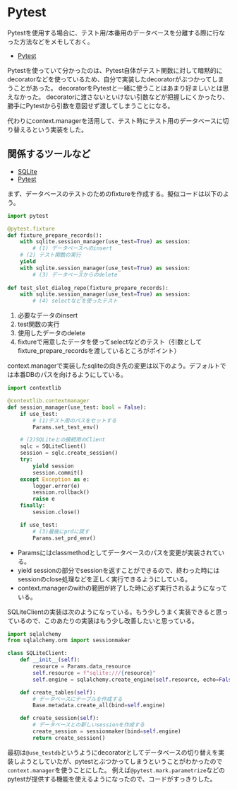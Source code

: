 # Pytest

Pytestを使用する場合に、テスト用/本番用のデータベースを分離する際に行なった方法などをメモしておく。

- [Pytest](https://docs.pytest.org/en/6.2.x/index.html) 

Pytestを使っていて分かったのは、Pytest自体がテスト関数に対して暗黙的にdecoratorなどを使っているため、自分で実装したdecoratorがぶつかってしまうことがあった。
decoratorをPytestと一緒に使うことはあまり好ましいとは思えなかった。
decoratorに渡さないといけない引数などが把握しにくかったり、勝手にPytestから引数を意図せず渡してしまうことになる。

代わりにcontext.managerを活用して、テスト時にテスト用のデータベースに切り替えるという実装をした。

## 関係するツールなど

- [SQLite](https://www.sqlite.org/index.html)
- [Pytest](https://docs.pytest.org/en/6.2.x/index.html) 

まず、データベースのテストのためのfixtureを作成する。擬似コードは以下のよう。

```python
import pytest

@pytest.fixture
def fixture_prepare_records():
    with sqlite.session_manager(use_test=True) as session:
        # (1) データベースへのinsert
    # (2) テスト関数の実行
    yield
    with sqlite.session_manager(use_test=True) as session:
        # (3) データベースからのdelete
        
def test_slot_dialog_repo(fixture_prepare_records):
    with sqlite.session_manager(use_test=True) as session:
        # (4) selectなどを使ったテスト
```

1. 必要なデータのinsert
2. test関数の実行
3. 使用したデータのdelete
4. fixtureで用意したデータを使ってselectなどのテスト（引数としてfixture_prepare_recordsを渡しているところがポイント）

context.managerで実装したsqliteの向き先の変更は以下のよう。デフォルトでは本番DBのパスを向けるようにしている。

```python
import contextlib

@contextlib.contextmanager
def session_manager(use_test: bool = False):
    if use_test:
        # (1)テスト用のパスをセットする
        Params.set_test_env()

    # (2)SQLiteとの接続用のClient
    sqlc = SQLiteClient()
    session = sqlc.create_session()
    try:
        yield session
        session.commit()
    except Exception as e:
        logger.error(e)
        session.rollback()
        raise e
    finally:
        session.close()

    if use_test:
        # (3)最後にprdに戻す
        Params.set_prd_env()
```

- Paramsにはclassmethodとしてデータベースのパスを変更が実装されている。
- yield sessionの部分でsessionを返すことができるので、終わった時にはsessionのclose処理などを正しく実行できるようにしている。
- context.managerのwithの範囲が終了した時に必ず実行されるようになっている。

SQLiteClientの実装は次のようになっている。もう少しうまく実装できると思っているので、このあたりの実装はもう少し改善したいと思っている。

```python
import sqlalchemy
from sqlalchemy.orm import sessionmaker

class SQLiteClient:
    def __init__(self):
        resource = Params.data_resource
        self.resource = f"sqlite:///{resource}"
        self.engine = sqlalchemy.create_engine(self.resource, echo=False)

    def create_tables(self):
        # データベースにテーブルを作成する
        Base.metadata.create_all(bind=self.engine)

    def create_session(self):
        # データベースとの新しいsessionを作成する
        create_session = sessionmaker(bind=self.engine)
        return create_session()
```

最初は`@use_testdb`というようにdecoratorとしてデータベースの切り替えを実装しようとしていたが、pytestとぶつかってしまうということがわかったので`context.manager`を使うことにした。
例えば`@pytest.mark.parametrize`などのpytestが提供する機能を使えるようになったので、コードがすっきりした。
